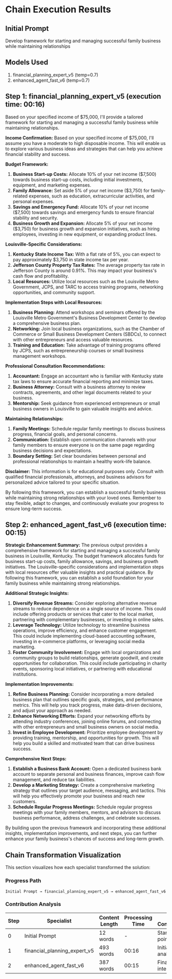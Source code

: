# Chain Execution Results

## Initial Prompt

Develop framework for starting and managing successful family business while maintaining relationships

## Models Used

1. financial_planning_expert_v5 (temp=0.7)
2. enhanced_agent_fast_v6 (temp=0.7)

## Step 1: financial_planning_expert_v5 (execution time: 00:16)

Based on your specified income of $75,000, I'll provide a tailored framework for starting and managing a successful family business while maintaining relationships.

**Income Confirmation:**
Based on your specified income of $75,000, I'll assume you have a moderate to high disposable income. This will enable us to explore various business ideas and strategies that can help you achieve financial stability and success.

**Budget Framework:**

1. **Business Start-up Costs:** Allocate 10% of your net income ($7,500) towards business start-up costs, including initial investments, equipment, and marketing expenses.
2. **Family Allowance:** Set aside 5% of your net income ($3,750) for family-related expenses, such as education, extracurricular activities, and personal expenses.
3. **Savings and Emergency Fund:** Allocate 10% of your net income ($7,500) towards savings and emergency funds to ensure financial stability and security.
4. **Business Growth and Expansion:** Allocate 5% of your net income ($3,750) for business growth and expansion initiatives, such as hiring employees, investing in new equipment, or expanding product lines.

**Louisville-Specific Considerations:**

1. **Kentucky State Income Tax:** With a flat rate of 5%, you can expect to pay approximately $3,750 in state income tax per year.
2. **Jefferson County Property Tax Rates:** The average property tax rate in Jefferson County is around 0.91%. This may impact your business's cash flow and profitability.
3. **Local Resources:** Utilize local resources such as the Louisville Metro Government, JCPS, and TARC to access training programs, networking opportunities, and community support.

**Implementation Steps with Local Resources:**

1. **Business Planning:** Attend workshops and seminars offered by the Louisville Metro Government's Business Development Center to develop a comprehensive business plan.
2. **Networking:** Join local business organizations, such as the Chamber of Commerce or Small Business Development Centers (SBDCs), to connect with other entrepreneurs and access valuable resources.
3. **Training and Education:** Take advantage of training programs offered by JCPS, such as entrepreneurship courses or small business management workshops.

**Professional Consultation Recommendations:**

1. **Accountant:** Engage an accountant who is familiar with Kentucky state tax laws to ensure accurate financial reporting and minimize taxes.
2. **Business Attorney:** Consult with a business attorney to review contracts, agreements, and other legal documents related to your business.
3. **Mentorship:** Seek guidance from experienced entrepreneurs or small business owners in Louisville to gain valuable insights and advice.

**Maintaining Relationships:**

1. **Family Meetings:** Schedule regular family meetings to discuss business progress, financial goals, and personal concerns.
2. **Communication:** Establish open communication channels with your family members to ensure everyone is on the same page regarding business decisions and expectations.
3. **Boundary Setting:** Set clear boundaries between personal and professional relationships to maintain a healthy work-life balance.

**Disclaimer:**
This information is for educational purposes only. Consult with qualified financial professionals, attorneys, and business advisors for personalized advice tailored to your specific situation.

By following this framework, you can establish a successful family business while maintaining strong relationships with your loved ones. Remember to stay flexible, adapt to changes, and continuously evaluate your progress to ensure long-term success.

## Step 2: enhanced_agent_fast_v6 (execution time: 00:15)

**Strategic Enhancement Summary:**
The previous output provides a comprehensive framework for starting and managing a successful family business in Louisville, Kentucky. The budget framework allocates funds for business start-up costs, family allowance, savings, and business growth initiatives. The Louisville-specific considerations and implementation steps with local resources offer valuable insights and practical guidance. By following this framework, you can establish a solid foundation for your family business while maintaining strong relationships.

**Additional Strategic Insights:**

1. **Diversify Revenue Streams:** Consider exploring alternative revenue streams to reduce dependence on a single source of income. This could include offering products or services that cater to the local market, partnering with complementary businesses, or investing in online sales.
2. **Leverage Technology:** Utilize technology to streamline business operations, improve efficiency, and enhance customer engagement. This could include implementing cloud-based accounting software, investing in e-commerce platforms, or leveraging social media marketing.
3. **Foster Community Involvement:** Engage with local organizations and community groups to build relationships, generate goodwill, and create opportunities for collaboration. This could include participating in charity events, sponsoring local initiatives, or partnering with educational institutions.

**Implementation Improvements:**

1. **Refine Business Planning:** Consider incorporating a more detailed business plan that outlines specific goals, strategies, and performance metrics. This will help you track progress, make data-driven decisions, and adjust your approach as needed.
2. **Enhance Networking Efforts:** Expand your networking efforts by attending industry conferences, joining online forums, and connecting with other entrepreneurs and small business owners on social media.
3. **Invest in Employee Development:** Prioritize employee development by providing training, mentorship, and opportunities for growth. This will help you build a skilled and motivated team that can drive business success.

**Comprehensive Next Steps:**

1. **Establish a Business Bank Account:** Open a dedicated business bank account to separate personal and business finances, improve cash flow management, and reduce tax liabilities.
2. **Develop a Marketing Strategy:** Create a comprehensive marketing strategy that outlines your target audience, messaging, and tactics. This will help you effectively promote your business and reach new customers.
3. **Schedule Regular Progress Meetings:** Schedule regular progress meetings with your family members, mentors, and advisors to discuss business performance, address challenges, and celebrate successes.

By building upon the previous framework and incorporating these additional insights, implementation improvements, and next steps, you can further enhance your family business's chances of success and long-term growth.

## Chain Transformation Visualization

This section visualizes how each specialist transformed the solution:

### Progress Path

```
Initial Prompt → financial_planning_expert_v5 → enhanced_agent_fast_v6
```

### Contribution Analysis

| Step | Specialist | Content Length | Processing Time | Key Contribution |
|------|------------|----------------|-----------------|------------------|
| 0 | Initial Prompt | 12 words | - | Starting point |
| 1 | financial_planning_expert_v5 | 493 words | 00:16 | Initial analysis |
| 2 | enhanced_agent_fast_v6 | 387 words | 00:15 | Final integration |
